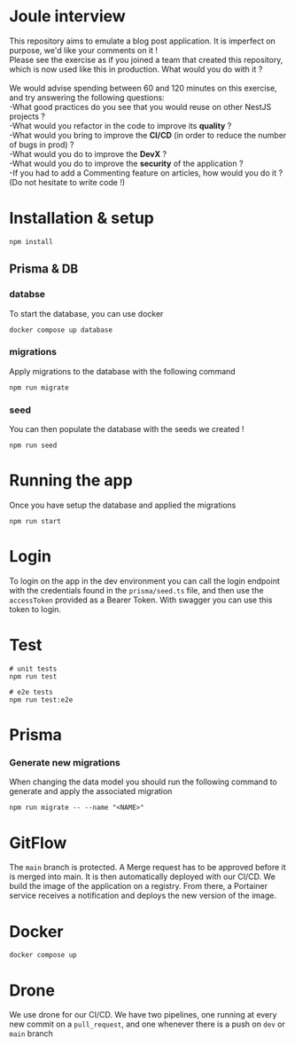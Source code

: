 # Joule interview

This repository aims to emulate a blog post application. It is imperfect on purpose, we'd like your comments on it !<br/>
Please see the exercise as if you joined a team that created this repository, which is now used like this in production. What would you do with it ?<br/>
<br/>
We would advise spending between 60 and 120 minutes on this exercise, and try answering the following questions:<br/>
-What good practices do you see that you would reuse on other NestJS projects ?<br/>
-What would you refactor in the code to improve its **quality** ?<br/>
-What would you bring to improve the **CI/CD** (in order to reduce the number of bugs in prod) ?<br/>
-What would you do to improve the **DevX** ?<br/>
-What would you do to improve the **security** of the application ?<br/>
-If you had to add a Commenting feature on articles, how would you do it ? (Do not hesitate to write code !)<br/>

# Installation & setup

```shell
npm install
```

## Prisma & DB

### databse

To start the database, you can use docker

```shell
docker compose up database
```

### migrations

Apply migrations to the database with the following command

```shell
npm run migrate
```

### seed

You can then populate the database with the seeds we created !

```shell
npm run seed
```

# Running the app

Once you have setup the database and applied the migrations

```shell
npm run start
```

# Login

To login on the app in the dev environment you can call the login endpoint with the credentials found in the `prisma/seed.ts` file,
and then use the `accessToken` provided as a Bearer Token. With swagger you can use this token to login.

# Test

```shell
# unit tests
npm run test

# e2e tests
npm run test:e2e
```

# Prisma

### Generate new migrations

When changing the data model you should run the following command to generate and apply the associated migration

```shell
npm run migrate -- --name "<NAME>"
```

# GitFlow

The `main` branch is protected. A Merge request has to be approved before it is merged into main. It is then automatically deployed with our CI/CD.
We build the image of the application on a registry. From there, a Portainer service receives a notification and deploys the new version of the image.

# Docker

```shell
docker compose up
```

# Drone

We use drone for our CI/CD. We have two pipelines, one running at every new commit on a `pull_request`, and one whenever there is a push on `dev` or `main` branch
